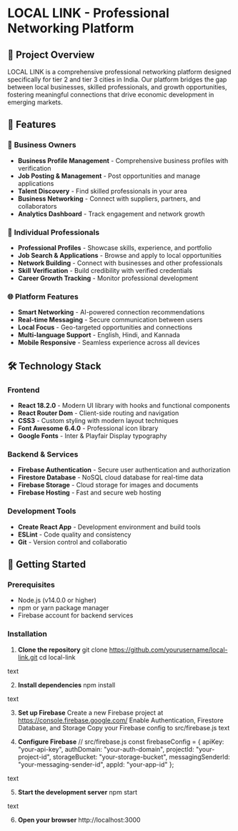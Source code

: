 # LOCAL LINK - Professional Networking Platform

## 🌟 Project Overview

LOCAL LINK is a comprehensive professional networking platform designed specifically for tier 2 and tier 3 cities in India. Our platform bridges the gap between local businesses, skilled professionals, and growth opportunities, fostering meaningful connections that drive economic development in emerging markets.

## 🚀 Features

### 🏢 **Business Owners**
- **Business Profile Management** - Comprehensive business profiles with verification
- **Job Posting & Management** - Post opportunities and manage applications
- **Talent Discovery** - Find skilled professionals in your area
- **Business Networking** - Connect with suppliers, partners, and collaborators
- **Analytics Dashboard** - Track engagement and network growth

### 👤 **Individual Professionals**
- **Professional Profiles** - Showcase skills, experience, and portfolio
- **Job Search & Applications** - Browse and apply to local opportunities
- **Network Building** - Connect with businesses and other professionals
- **Skill Verification** - Build credibility with verified credentials
- **Career Growth Tracking** - Monitor professional development

### 🌐 **Platform Features**
- **Smart Networking** - AI-powered connection recommendations
- **Real-time Messaging** - Secure communication between users
- **Local Focus** - Geo-targeted opportunities and connections
- **Multi-language Support** - English, Hindi, and Kannada
- **Mobile Responsive** - Seamless experience across all devices

## 🛠️ Technology Stack

### **Frontend**
- **React 18.2.0** - Modern UI library with hooks and functional components
- **React Router Dom** - Client-side routing and navigation
- **CSS3** - Custom styling with modern layout techniques
- **Font Awesome 6.4.0** - Professional icon library
- **Google Fonts** - Inter & Playfair Display typography

### **Backend & Services**
- **Firebase Authentication** - Secure user authentication and authorization
- **Firestore Database** - NoSQL cloud database for real-time data
- **Firebase Storage** - Cloud storage for images and documents
- **Firebase Hosting** - Fast and secure web hosting

### **Development Tools**
- **Create React App** - Development environment and build tools
- **ESLint** - Code quality and consistency
- **Git** - Version control and collaboratio

## 🚀 Getting Started

### **Prerequisites**
- Node.js (v14.0.0 or higher)
- npm or yarn package manager
- Firebase account for backend services

### **Installation**

1. **Clone the repository**
git clone https://github.com/yourusername/local-link.git
cd local-link

text

2. **Install dependencies**
npm install

text

3. **Set up Firebase**
Create a new Firebase project at https://console.firebase.google.com/
Enable Authentication, Firestore Database, and Storage
Copy your Firebase config to src/firebase.js
text

4. **Configure Firebase**
// src/firebase.js
const firebaseConfig = {
apiKey: "your-api-key",
authDomain: "your-auth-domain",
projectId: "your-project-id",
storageBucket: "your-storage-bucket",
messagingSenderId: "your-messaging-sender-id",
appId: "your-app-id"
};

text

5. **Start the development server**
npm start

text

6. **Open your browser**
http://localhost:3000
